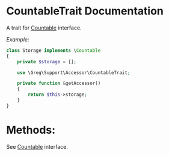 # CountableTrait Documentation

A trait for [Countable](http://php.net/manual/en/class.countable.php) interface.

_Example:_

```php
class Storage implements \Countable
{
    private $storage = [];

    use \Greg\Support\Accessor\CountableTrait;

    private function &getAccessor()
    {
        return $this->storage;
    }
}
```

# Methods:

See [Countable](http://php.net/manual/en/class.countable.php) interface.
